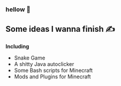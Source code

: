 ### hellow :wave:

## Some ideas I wanna finish ✍️

**Including**

- Snake Game
- A shitty Java autoclicker
- Some Bash scripts for Minecraft
- Mods and Plugins for Minecraft
